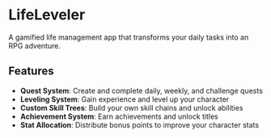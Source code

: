 # LifeLeveler

A gamified life management app that transforms your daily tasks into an RPG adventure.

## Features

- **Quest System**: Create and complete daily, weekly, and challenge quests
- **Leveling System**: Gain experience and level up your character
- **Custom Skill Trees**: Build your own skill chains and unlock abilities
- **Achievement System**: Earn achievements and unlock titles
- **Stat Allocation**: Distribute bonus points to improve your character stats
